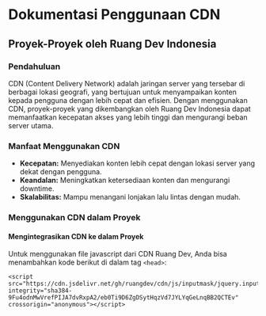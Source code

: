 # Dokumentasi Penggunaan CDN
## Proyek-Proyek oleh Ruang Dev Indonesia

### Pendahuluan
CDN (Content Delivery Network) adalah jaringan server yang tersebar di berbagai lokasi geografi, yang bertujuan untuk menyampaikan konten kepada pengguna dengan lebih cepat dan efisien. Dengan menggunakan CDN, proyek-proyek yang dikembangkan oleh Ruang Dev Indonesia dapat memanfaatkan kecepatan akses yang lebih tinggi dan mengurangi beban server utama.

### Manfaat Menggunakan CDN
- **Kecepatan:** Menyediakan konten lebih cepat dengan lokasi server yang dekat dengan pengguna.
- **Keandalan:** Meningkatkan ketersediaan konten dan mengurangi downtime.
- **Skalabilitas:** Mampu menangani lonjakan lalu lintas dengan mudah.

### Menggunakan CDN dalam Proyek
#### Mengintegrasikan CDN ke dalam Proyek
Untuk menggunakan file javascript dari CDN Ruang Dev, Anda bisa menambahkan kode berikut di dalam tag `<head>`:
```script
<script src="https://cdn.jsdelivr.net/gh/ruangdev/cdn/js/inputmask/jquery.inputmask.min.js" integrity="sha384-9Fu4odnMwVrefPIJA7dvRxpA2/eb0Ti9D6ZgDSytHqzVd7JYLYqGeLnqBB2QCTEv" crossorigin="anonymous"></script>
```
